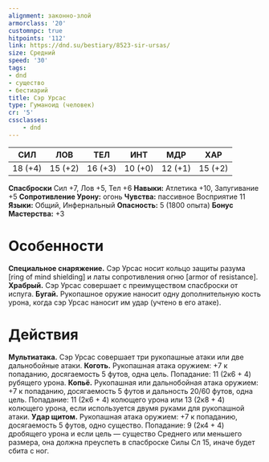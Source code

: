 ```yaml
---
alignment: законно-злой
armorclass: '20'
customnpc: true
hitpoints: '112'
link: https://dnd.su/bestiary/8523-sir-ursas/
size: Средний
speed: '30'
tags:
- dnd
- существо
- бестиарий
title: Сэр Урсас
type: Гуманоид (человек)
cr: '5'
cssclasses:
    - dnd
---
```



| СИЛ | ЛОВ | ТЕЛ | ИНТ | МДР | ХАР |
|---|---|---|---|---|---|
| 18 (+4) | 15 (+2) | 16 (+3) | 10 (+0) | 12 (+1) | 15 (+2) |
**Спасброски** Сил +7, Лов +5, Тел +6
**Навыки:** Атлетика +10, Запугивание +5
**Сопротивление Урону:** огонь
**Чувства:** пассивное Восприятие 11
**Языки:** Общий, Инфернальный
**Опасность:** 5 (1800 опыта)
**Бонус Мастерства:** +3


# Особенности
**Специальное снаряжение.** Сэр Урсас носит кольцо защиты разума [ring of mind shielding] и латы сопротивления огню [armor of resistance].
**Храбрый.** Сэр Урсас совершает с преимуществом спасброски от испуга.
**Бугай.** Рукопашное оружие наносит одну дополнительную кость урона, когда сэр Урсас наносит им удар (учтено в его атаке).


# Действия
**Мультиатака.** Сэр Урсас совершает три рукопашные атаки или две дальнобойные атаки.
**Коготь.** Рукопашная атака оружием: +7 к попаданию, досягаемость 5 футов, одна цель. Попадание: 11 (2к6 + 4) рубящего урона.
**Копьё.** Рукопашная или дальнобойная атака оружием: +7 к попаданию, досягаемость 5 футов и дальность 20/60 футов, одна цель. Попадание: 11 (2к6 + 4) колющего урона или 13 (2к8 + 4) колющего урона, если используется двумя руками для рукопашной атаки.
**Удар щитом.** Рукопашная атака оружием: +7 к попаданию, досягаемость 5 футов, одно существо. Попадание: 9 (2к4 + 4) дробящего урона и если цель — существо Среднего или меньшего размера, она должна преуспеть в спасброске Силы Сл 15, иначе будет сбита с ног.